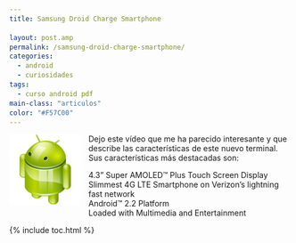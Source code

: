 ```yaml
---
title: Samsung Droid Charge Smartphone

layout: post.amp
permalink: /samsung-droid-charge-smartphone/
categories:
  - android
  - curiosidades
tags:
  - curso android pdf
main-class: "articulos"
color: "#F57C00"
---
```

<div class="iconews">
</div>

<img border="0" src="/assets/img/2013/07/iconoAndroid.png" style="clear:left; float:left;margin-right:1em; margin-bottom:1em" />

Dejo este vídeo que me ha parecido interesante y que describe las características de este nuevo terminal. Sus características más destacadas son:

4.3” Super AMOLED™ Plus Touch Screen Display  
Slimmest 4G LTE Smartphone on Verizon’s lightning fast network  
Android™ 2.2 Platform  
Loaded with Multimedia and Entertainment





{% include toc.html %}
